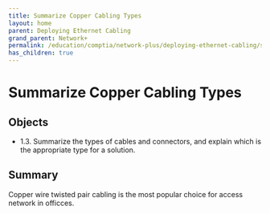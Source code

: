```yaml
---
title: Summarize Copper Cabling Types
layout: home
parent: Deploying Ethernet Cabling
grand_parent: Network+
permalink: /education/comptia/network-plus/deploying-ethernet-cabling/summarize-copper-cabling-types/
has_children: true
---
```


# Summarize Copper Cabling Types

## Objects

- 1.3. Summarize the types of cables and connectors, and explain which is the appropriate type for a solution.

## Summary

Copper wire twisted pair cabling is the most popular choice for access network in officces.


